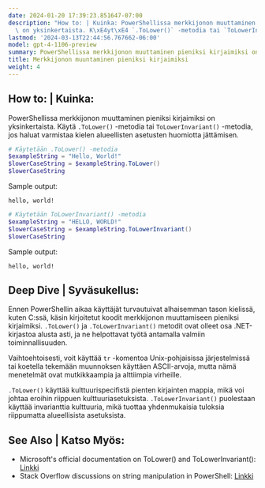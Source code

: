 ```yaml
---
date: 2024-01-20 17:39:23.851647-07:00
description: "How to: | Kuinka: PowerShellissa merkkijonon muuttaminen pieniksi kirjaimiksi\
  \ on yksinkertaista. K\xE4yt\xE4 `.ToLower()` -metodia tai `ToLowerInvariant()`\u2026"
lastmod: '2024-03-13T22:44:56.767662-06:00'
model: gpt-4-1106-preview
summary: PowerShellissa merkkijonon muuttaminen pieniksi kirjaimiksi on yksinkertaista.
title: Merkkijonon muuntaminen pieniksi kirjaimiksi
weight: 4
---
```


## How to: | Kuinka:
PowerShellissa merkkijonon muuttaminen pieniksi kirjaimiksi on yksinkertaista. Käytä `.ToLower()` -metodia tai `ToLowerInvariant()` -metodia, jos haluat varmistaa kielen alueellisten asetusten huomiotta jättämisen. 

```PowerShell
# Käytetään .ToLower() -metodia
$exampleString = "Hello, World!"
$lowerCaseString = $exampleString.ToLower()
$lowerCaseString
```

Sample output:
```
hello, world!
```

```PowerShell
# Käytetään ToLowerInvariant() -metodia
$exampleString = "HELLO, WORLD!"
$lowerCaseString = $exampleString.ToLowerInvariant()
$lowerCaseString
```

Sample output:
```
hello, world!
```

## Deep Dive | Syväsukellus:
Ennen PowerShellin aikaa käyttäjät turvautuivat alhaisemman tason kielissä, kuten C:ssä, käsin kirjoitetut koodit merkkijonon muuttamiseen pieniksi kirjaimiksi. `.ToLower()` ja `.ToLowerInvariant()` metodit ovat olleet osa .NET-kirjastoa alusta asti, ja ne helpottavat työtä antamalla valmiin toiminnallisuuden.

Vaihtoehtoisesti, voit käyttää `tr` -komentoa Unix-pohjaisissa järjestelmissä tai koetella tekemään muunnoksen käyttäen ASCII-arvoja, mutta nämä menetelmät ovat mutkikkaampia ja alttiimpia virheille.

`.ToLower()` käyttää kulttuurispecifistä pienten kirjainten mappia, mikä voi johtaa eroihin riippuen kulttuuriasetuksista. `.ToLowerInvariant()` puolestaan käyttää invarianttia kulttuuria, mikä tuottaa yhdenmukaisia tuloksia riippumatta alueellisista asetuksista.

## See Also | Katso Myös:
- Microsoft's official documentation on ToLower() and ToLowerInvariant(): [Linkki](https://docs.microsoft.com/en-us/dotnet/api/system.string.tolower)
- Stack Overflow discussions on string manipulation in PowerShell: [Linkki](https://stackoverflow.com/questions/tagged/powershell+string+tolower)
